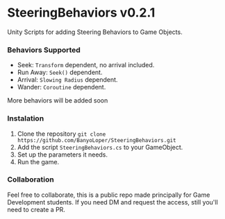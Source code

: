 # SteeringBehaviors v0.2.1
Unity Scripts for adding Steering Behaviors to Game Objects.

### Behaviors Supported

- Seek: `Transform` dependent, no arrival included.
- Run Away: `Seek()` dependent.
- Arrival: `Slowing Radius` dependent.
- Wander: `Coroutine` dependent.

More behaviors will be added soon

### Instalation
1. Clone the repository
`
git clone https://github.com/BanyoLoper/SteeringBehaviors.git
`
2. Add the script `SteeringBehaviors.cs` to your GameObject.
3. Set up the parameters it needs.
4. Run the game.


### Collaboration
Feel free to collaborate, this is a public repo made principally for Game Development students.
If you need DM and request the access, still you'll need to create a PR.




